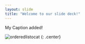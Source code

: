 ```yaml
---
layout: slide
title: "Welcome to our slide deck!"
---
```


My Caption added!

![orderedlistocat](https://octodex.github.com/images/orderedlistocat.png)
{: .center}
